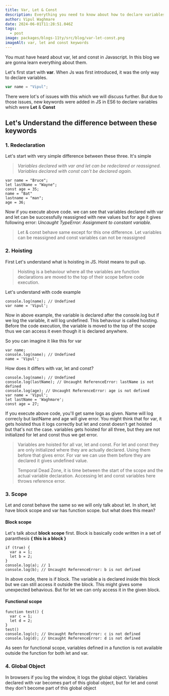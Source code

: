 ```yaml
---
title: Var, Let & Const
description: Everything you need to know about how to declare variables in JS.
author: Vipul Waghmare
date: 2024-06-01T11:28:51.046Z
tags:
  - post
image: packages/blogs-11ty/src/blog/var-let-const.png
imageAlt: var, let and const keywords
---
```

You must have heard about var, let and const in Javascript. In this blog we are gonna learn everything about them.

Let's first start with **var**. When Js was first introduced, it was the only way to declare variables.

```javascript
var name = "Vipul";
```

There were lot's of issues with this which we will discuss further. But due to those issues, new keywords were added in JS in ES6 to declare variables which were **Let** & **Const**

## Let's Understand the difference between these keywords

### 1. Redeclaration

Let's start with very simple difference between these three. It's simple

> *Variables declared with var and let can be redeclared or reassigned. Variables declared with const can't be declared again.*

```
var name = "Bruce";
let lastName = "Wayne";
const age = 35;
name = "Bat"
lastname = "man";
age = 36;
```

Now if you execute above code. we can see that variables declared with var and let can be successfully reassigned with new values but for age it gives following error: *Uncaught TypeError: Assignment to constant variable.*

> Let & const behave same except for this one difference. Let variables can be reassigned and const variables can not be reassigned

### 2. Hoisting

First Let's understand what is hoisting in JS. Hoist means to pull up.

> Hoisting is a behaviour where all the variables are function declarations are moved to the top of their scope before code execution.

Let's understand with code example

```
console.log(name); // Undefined
var name = 'Vipul';
```

Now in above example, the variable is declared after the console.log but if we log the variable, it will log undefined. This behaviour is called hoisting. Before the code execution, the variable is moved to the top of the scope thus we can access it even though it is declared anywhere.

So you can imagine it like this for var

```
var name;
console.log(name); // Undefined
name = 'Vipul';
```

How does it differs with var, let and const?

```
console.log(name); // Undefined
console.log(lastName); // Uncaught ReferenceError: lastName is not defined
console.log(age); // Uncaught ReferenceError: age is not defined
var name = 'Vipul';
let lastName = 'Waghmare';
const age = 27;
```

If you execute above code, you'll get same logs as given. Name will log correcly but lastName and age will give error. You might think that for var, it gets hoisted thus it logs correctly but let and const doesn't get hoisted but that's not the case. variables gets hoisted for all three, but they are not initialized for let and const thus we get error.

> Variables are hoisted for all var, let and const. For let and const they are only initialized where they are actually declared. Using them before that gives error. For var we can use them before they are declared it gives undefined value.
>
> Temporal Dead Zone, it is time between the start of the scope and the actual variable declaration. Accessing let and const variables here throws reference error.

### 3. Scope

Let and const behave the same so we will only talk about let. In short, let have block scope and var has function scope. but what does this mean?

#### Block scope

Let's talk about **block scope** first. Block is basically code written in a set of paranthesis **{ this is a block }**

```
if (true) {
  var a = 1;
  let b = 2;
}
console.log(a); // 1
console.log(b); // Uncaught ReferenceError: b is not defined
```

In above code, there is if block. The variable a is declared inside this block but we can still access it outside the block. This might gives some unexpected behavious. But for let we can only access it in the given block.

#### Functional scope

```
function test() {
  var c = 1;
  let d = 2;
}
test()
console.log(c); // Uncaught ReferenceError: c is not defined
console.log(d); // Uncaught ReferenceError: d is not defined
```

As seen for functional scope, variables defined in a function is not available outside the function for both let and var.

### 4. Global Object

In browsers if you log the window, it logs the global object. Variables declared with var becomes part of this global object, but for let and const they don't become part of this global object